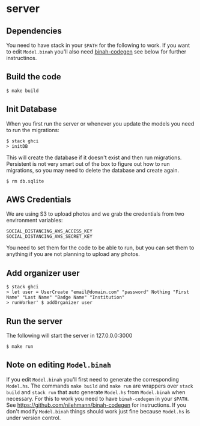# server

## Dependencies

You need to have stack in your `$PATH` for the following to work. If you want to edit `Model.binah` you'll also need [binah-codegen](https://github.com/nilehmann/binah-codegen) see below for further instructinos.

## Build the code

```
$ make build
```

## Init Database

When you first run the server or whenever you update the models you need to run the migrations:

```
$ stack ghci
> initDB
```

This will create the database if it doesn't exist and then run migrations. Persistent is not very smart out of the box to figure out how to run migrations, so you may need to delete the database and create again.

```
$ rm db.sqlite
```

## AWS Credentials

We are using S3 to upload photos and we grab the credentials from two environment variables:

```
SOCIAL_DISTANCING_AWS_ACCESS_KEY
SOCIAL_DISTANCING_AWS_SECRET_KEY
```

You need to set them for the code to be able to run, but you can set them to anything if you are not planning to upload any photos.

## Add organizer user

```
$ stack ghci
> let user = UserCreate "email@domain.com" "password" Nothing "First Name" "Last Name" "Badge Name" "Institution"
> runWorker' $ addOrganizer user
```

## Run the server

The following will start the server in 127.0.0.0:3000

```
$ make run
```

## Note on editing `Model.binah`

If you edit `Model.binah` you'll first need to generate the corresponding `Model.hs`. The commands `make build` and `make run` are wrappers over `stack build` and `stack run` that auto generate `Model.hs` from `Model.binah` when necessary. For this to work you need to have `binah-codegen` in your `$PATH`. See https://github.com/nilehmann/binah-codegen for instructions. If you don't modify `Model.binah` things should work just fine because `Model.hs` is under version control.
